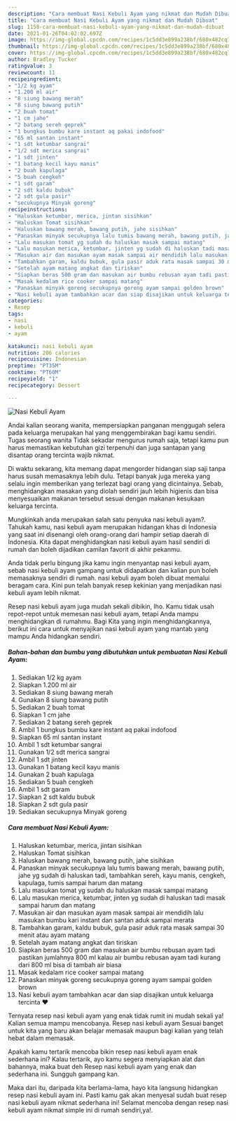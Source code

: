 ```yaml
---
description: "Cara membuat Nasi Kebuli Ayam yang nikmat dan Mudah Dibuat"
title: "Cara membuat Nasi Kebuli Ayam yang nikmat dan Mudah Dibuat"
slug: 1158-cara-membuat-nasi-kebuli-ayam-yang-nikmat-dan-mudah-dibuat
date: 2021-01-26T04:02:02.697Z
image: https://img-global.cpcdn.com/recipes/1c5dd3e899a238bf/680x482cq70/nasi-kebuli-ayam-foto-resep-utama.jpg
thumbnail: https://img-global.cpcdn.com/recipes/1c5dd3e899a238bf/680x482cq70/nasi-kebuli-ayam-foto-resep-utama.jpg
cover: https://img-global.cpcdn.com/recipes/1c5dd3e899a238bf/680x482cq70/nasi-kebuli-ayam-foto-resep-utama.jpg
author: Bradley Tucker
ratingvalue: 3
reviewcount: 11
recipeingredient:
- "1/2 kg ayam"
- "1.200 ml air"
- "8 siung bawang merah"
- "8 siung bawang putih"
- "2 buah tomat"
- "1 cm jahe"
- "2 batang sereh geprek"
- "1 bungkus bumbu kare instant aq pakai indofood"
- "65 ml santan instant"
- "1 sdt ketumbar sangrai"
- "1/2 sdt merica sangrai"
- "1 sdt jinten"
- "1 batang kecil kayu manis"
- "2 buah kapulaga"
- "5 buah cengkeh"
- "1 sdt garam"
- "2 sdt kaldu bubuk"
- "2 sdt gula pasir"
- "secukupnya Minyak goreng"
recipeinstructions:
- "Haluskan ketumbar, merica, jintan sisihkan"
- "Haluskan Tomat sisihkan"
- "Haluskan bawang merah, bawang putih, jahe sisihkan"
- "Panaskan minyak secukupnya lalu tumis bawang merah, bawang putih, jahe yg sudah di haluskan tadi, tambahkan sereh, kayu manis, cengkeh, kapulaga, tumis sampai harum dan matang"
- "Lalu masukan tomat yg sudah du haluskan masak sampai matang"
- "Lalu masukan merica, ketumbar, jinten yg sudah di haluskan tadi masak sampai harum dan matang"
- "Masukan air dan masukan ayam masak sampai air mendidih lalu masukan bumbu kari instant dan santan aduk sampai merata"
- "Tambahkan garam, kaldu bubuk, gula pasir aduk rata masak sampai 30 menit atau ayam matang"
- "Setelah ayam matang angkat dan tiriskan"
- "Siapkan beras 500 gram dan masukan air bumbu rebusan ayam tadi pastikan jumlahnya 800 ml kalau air bumbu rebusan ayam tadi kurang dari 800 ml bisa di tambah air biasa"
- "Masak kedalam rice cooker sampai matang"
- "Panaskan minyak goreng secukupnya goreng ayam sampai golden brown"
- "Nasi kebuli ayam tambahkan acar dan siap disajikan untuk keluarga tercinta ❤"
categories:
- Resep
tags:
- nasi
- kebuli
- ayam

katakunci: nasi kebuli ayam 
nutrition: 206 calories
recipecuisine: Indonesian
preptime: "PT35M"
cooktime: "PT60M"
recipeyield: "1"
recipecategory: Dessert

---
```



![Nasi Kebuli Ayam](https://img-global.cpcdn.com/recipes/1c5dd3e899a238bf/680x482cq70/nasi-kebuli-ayam-foto-resep-utama.jpg)

Andai kalian seorang wanita, mempersiapkan panganan menggugah selera pada keluarga merupakan hal yang menggembirakan bagi kamu sendiri. Tugas seorang  wanita Tidak sekadar mengurus rumah saja, tetapi kamu pun harus memastikan kebutuhan gizi terpenuhi dan juga santapan yang disantap orang tercinta wajib nikmat.

Di waktu  sekarang, kita memang dapat mengorder hidangan siap saji tanpa harus susah memasaknya lebih dulu. Tetapi banyak juga mereka yang selalu ingin memberikan yang terlezat bagi orang yang dicintainya. Sebab, menghidangkan masakan yang diolah sendiri jauh lebih higienis dan bisa menyesuaikan makanan tersebut sesuai dengan makanan kesukaan keluarga tercinta. 



Mungkinkah anda merupakan salah satu penyuka nasi kebuli ayam?. Tahukah kamu, nasi kebuli ayam merupakan hidangan khas di Indonesia yang saat ini disenangi oleh orang-orang dari hampir setiap daerah di Indonesia. Kita dapat menghidangkan nasi kebuli ayam hasil sendiri di rumah dan boleh dijadikan camilan favorit di akhir pekanmu.

Anda tidak perlu bingung jika kamu ingin menyantap nasi kebuli ayam, sebab nasi kebuli ayam gampang untuk didapatkan dan kalian pun boleh memasaknya sendiri di rumah. nasi kebuli ayam boleh dibuat memalui beragam cara. Kini pun telah banyak resep kekinian yang menjadikan nasi kebuli ayam lebih nikmat.

Resep nasi kebuli ayam juga mudah sekali dibikin, lho. Kamu tidak usah repot-repot untuk memesan nasi kebuli ayam, tetapi Anda mampu menghidangkan di rumahmu. Bagi Kita yang ingin menghidangkannya, berikut ini cara untuk menyajikan nasi kebuli ayam yang mantab yang mampu Anda hidangkan sendiri.

<!--inarticleads1-->

##### Bahan-bahan dan bumbu yang dibutuhkan untuk pembuatan Nasi Kebuli Ayam:

1. Sediakan 1/2 kg ayam
1. Siapkan 1.200 ml air
1. Sediakan 8 siung bawang merah
1. Gunakan 8 siung bawang putih
1. Sediakan 2 buah tomat
1. Siapkan 1 cm jahe
1. Sediakan 2 batang sereh geprek
1. Ambil 1 bungkus bumbu kare instant aq pakai indofood
1. Siapkan 65 ml santan instant
1. Ambil 1 sdt ketumbar sangrai
1. Gunakan 1/2 sdt merica sangrai
1. Ambil 1 sdt jinten
1. Gunakan 1 batang kecil kayu manis
1. Gunakan 2 buah kapulaga
1. Sediakan 5 buah cengkeh
1. Ambil 1 sdt garam
1. Siapkan 2 sdt kaldu bubuk
1. Siapkan 2 sdt gula pasir
1. Sediakan secukupnya Minyak goreng




<!--inarticleads2-->

##### Cara membuat Nasi Kebuli Ayam:

1. Haluskan ketumbar, merica, jintan sisihkan
1. Haluskan Tomat sisihkan
1. Haluskan bawang merah, bawang putih, jahe sisihkan
1. Panaskan minyak secukupnya lalu tumis bawang merah, bawang putih, jahe yg sudah di haluskan tadi, tambahkan sereh, kayu manis, cengkeh, kapulaga, tumis sampai harum dan matang
1. Lalu masukan tomat yg sudah du haluskan masak sampai matang
1. Lalu masukan merica, ketumbar, jinten yg sudah di haluskan tadi masak sampai harum dan matang
1. Masukan air dan masukan ayam masak sampai air mendidih lalu masukan bumbu kari instant dan santan aduk sampai merata
1. Tambahkan garam, kaldu bubuk, gula pasir aduk rata masak sampai 30 menit atau ayam matang
1. Setelah ayam matang angkat dan tiriskan
1. Siapkan beras 500 gram dan masukan air bumbu rebusan ayam tadi pastikan jumlahnya 800 ml kalau air bumbu rebusan ayam tadi kurang dari 800 ml bisa di tambah air biasa
1. Masak kedalam rice cooker sampai matang
1. Panaskan minyak goreng secukupnya goreng ayam sampai golden brown
1. Nasi kebuli ayam tambahkan acar dan siap disajikan untuk keluarga tercinta ❤




Ternyata resep nasi kebuli ayam yang enak tidak rumit ini mudah sekali ya! Kalian semua mampu mencobanya. Resep nasi kebuli ayam Sesuai banget untuk kita yang baru akan belajar memasak maupun bagi kalian yang telah hebat dalam memasak.

Apakah kamu tertarik mencoba bikin resep nasi kebuli ayam enak sederhana ini? Kalau tertarik, ayo kamu segera menyiapkan alat dan bahannya, maka buat deh Resep nasi kebuli ayam yang enak dan sederhana ini. Sungguh gampang kan. 

Maka dari itu, daripada kita berlama-lama, hayo kita langsung hidangkan resep nasi kebuli ayam ini. Pasti kamu gak akan menyesal sudah buat resep nasi kebuli ayam nikmat sederhana ini! Selamat mencoba dengan resep nasi kebuli ayam nikmat simple ini di rumah sendiri,ya!.

